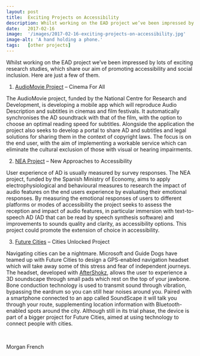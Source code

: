 ```yaml
---
layout: post
title:  Exciting Projects on Accessibility
description: Whilst working on the EAD project we’ve been impressed by lots of exciting research studies, which share our aim of promoting accessibility and social inclusion. Here are just a few of them.
date:   2017-02-16
image:  '/images/2017-02-16-exciting-projects-on-accessibility.jpg'
image-alt: 'A hand holding a phone.'
tags:   [other projects]
---
```


Whilst working on the EAD project we’ve been impressed by lots of exciting research studies, which share our aim of promoting accessibility and social inclusion. Here are just a few of them.

1. [AudioMovie Project](http://audiomovie.pl/) – Cinema For All

The AudioMovie project, funded by the National Centre for Research and Development, is developing a mobile app which will reproduce Audio Description and subtitles in cinemas and film festivals. It automatically synchronises the AD soundtrack with that of the film, with the option to choose an optimal reading speed for subtitles. Alongside the application the project also seeks to develop a portal to share AD and subtitles and legal solutions for sharing them in the context of copyright laws. The focus is on the end user, with the aim of implementing a workable service which can eliminate the cultural exclusion of those with visual or hearing impairments.

2. [NEA Project](http://pagines.uab.cat/nea/content/activities) – New Approaches to Accessibility

User experience of AD is usually measured by survey responses. The NEA project, funded by the Spanish Ministry of Economy, aims to apply electrophysiological and behavioural measures to research the impact of audio features on the end users experience by evaluating their emotional responses. By measuring the emotional responses of users to different platforms or modes of accessibility the project seeks to assess the reception and impact of audio features, in particular immersion with text-to-speech AD (AD that can be read by speech synthesis software) and improvements to sounds quality and clarity, as accessibility options. This project could promote the extension of choice in accessibility.

3. [Future Cities](https://cp.catapult.org.uk/) – Cities Unlocked Project

Navigating cities can be a nightmare. Microsoft and Guide Dogs have teamed up with Future Cities to design a GPS-enabled navigation headset which will take away some of this stress and fear of independent journeys. The headset, developed with [AfterShokz](https://aftershokz.com/), allows the user to experience a 3D soundscape through small pads which rest on the top of your jawbone. Bone conduction technology is used to transmit sound through vibration, bypassing the eardrum so you can still hear noises around you. Paired with a smartphone connected to an app called SoundScape it will talk you through your route, supplementing location information with Bluetooth-enabled spots around the city. Although still in its trial phase, the device is part of a bigger project for Future Cities, aimed at using technology to connect people with cities.

<br>

Morgan French